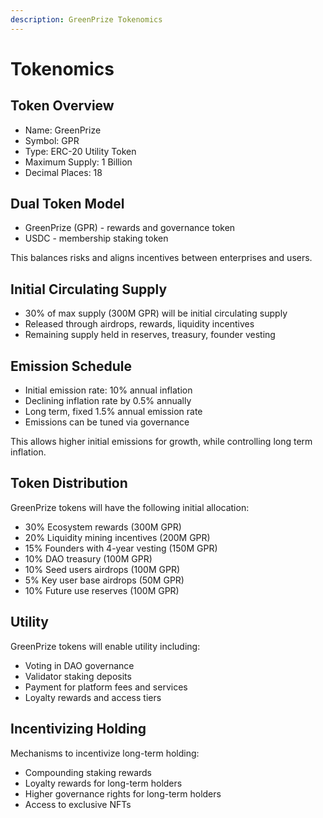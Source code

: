 ```yaml
---
description: GreenPrize Tokenomics
---
```


# Tokenomics

## **Token Overview**

* Name: GreenPrize
* Symbol: GPR
* Type: ERC-20 Utility Token
* Maximum Supply: 1 Billion
* Decimal Places: 18

## **Dual Token Model**

* GreenPrize (GPR) - rewards and governance token
* USDC - membership staking token

This balances risks and aligns incentives between enterprises and users.

## **Initial Circulating Supply**

* 30% of max supply (300M GPR) will be initial circulating supply
* Released through airdrops, rewards, liquidity incentives
* Remaining supply held in reserves, treasury, founder vesting

## **Emission Schedule**

* Initial emission rate: 10% annual inflation
* Declining inflation rate by 0.5% annually
* Long term, fixed 1.5% annual emission rate
* Emissions can be tuned via governance

This allows higher initial emissions for growth, while controlling long term inflation.

## **Token Distribution**

GreenPrize tokens will have the following initial allocation:

* 30% Ecosystem rewards (300M GPR)
* 20% Liquidity mining incentives (200M GPR)
* 15% Founders with 4-year vesting (150M GPR)
* 10% DAO treasury (100M GPR)
* 10% Seed users airdrops (100M GPR)
* 5% Key user base airdrops (50M GPR)
* 10% Future use reserves (100M GPR)

## **Utility**

GreenPrize tokens will enable utility including:

* Voting in DAO governance
* Validator staking deposits
* Payment for platform fees and services
* Loyalty rewards and access tiers

## **Incentivizing Holding**

Mechanisms to incentivize long-term holding:

* Compounding staking rewards
* Loyalty rewards for long-term holders
* Higher governance rights for long-term holders
* Access to exclusive NFTs
